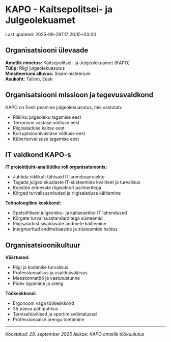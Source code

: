 # KAPO - Kaitsepolitsei- ja Julgeolekuamet

Last updated: 2025-09-29T17:26:15+03:00

## Organisatsiooni ülevaade

**Ametlik nimetus:** Kaitsepolitsei- ja Julgeolekuamet (KAPO)  
**Tüüp:** Riigi julgeolekuasutus  
**Minsiteeriumi alluvus:** Siseministeerium  
**Asukoht:** Tallinn, Eesti

## Organisatsiooni missioon ja tegevusvaldkond

KAPO on Eesti peamine julgeolekuasutus, mis vastutab:

- Riikliku julgeoleku tagamise eest
- Terrorismi vastase võitluse eest
- Riigisaladuse kaitse eest
- Korruptsioonivastase võitluse eest
- Küberturvalisuse tagamise eest

## IT valdkond KAPO-s

**IT projektijuht-analüütiku roll organisatsioonis:**

- Juhtida riiklikult tähtsaid IT arendusprojekte
- Tagada julgeolekualaste IT-süsteemide kvaliteet ja turvalisus
- Koostöö erinevate riigisektori partneritega
- Kõrged turvalisusnõuded ja riigisaladuse käitlemine

**Tehnoloogiline keskkond:**

- Spetsiifilised julgeoleku- ja kaitsesektor IT lahendused
- Kõrgete turvalisusstandarditega süsteemid
- Riigisaladust sisaldavate andmete käitlemine
- Integreeritud andmebaaside ja süsteemide haldus

## Organisatsioonikultuur

**Väärtused:**

- Riigi ja kodanike turvalisus
- Professionaalsus ja usaldusväärsus
- Meeskonnatöö ja vastutustunne
- Pidev õppimine ja areng

**Töökeskkond:**

- Ergonoom väga töökeskkond
- 35 päeva põhipuhkus
- Tervisehüvitised ja sportimisvõimalused
- Professionaalse arengu toetamine

---

_Koostatud: 29. september 2025_
_Allikas: KAPO ametlik töökuulutus_
